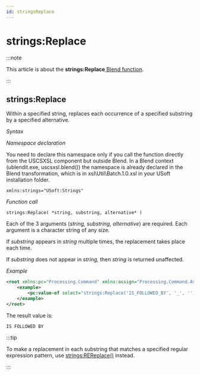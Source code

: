 ```yaml
---
id: stringsReplace
---
```


# strings:Replace




:::note

This article is about the **strings:Replace**[ Blend function](/Repositories/Blend_functions).

:::

## **strings:Replace**

Within a specified string, replaces each occurrence of a specified substring by a specified alternative.

*Syntax*

*Namespace declaration*

You need to declare this namespace only if you call the function directly from the USCSXSL component but outside Blend. In a Blend context (ublendit.exe, uscsxsl.blend()) the namespace is already declared in the Blend transformation, which is in xsl\\Util\\Batch.1.0.xsl in your USoft installation folder.

```
xmlns:strings="USoft:Strings"
```

*Function call*

```
strings:Replace( *string, substring, alternative* )
```

Each of the 3 arguments (*string, substring, alternative*) are required. Each argument is a character string of any size.

If *substring* appears in *string* multiple times, the replacement takes place each time.

If *substring* does not appear in *string,* then *string* is returned unaffected.

*Example*

```xml
<root xmlns:pc="Processing.Command" xmlns:assign="Processing.Command.Assign">
	<example>
		<pc:value-of select="strings:Replace('IS_FOLLOWED_BY', '_', '')"/>
	</example>
</root>
```

The result value is:

```
IS FOLLOWED BY
```


:::tip

To make a replacement in each substring that matches a specified regular expression pattern, use [strings:REReplace()](/Repositories/Blend_functions/stringsREReplace.md) instead.

:::
